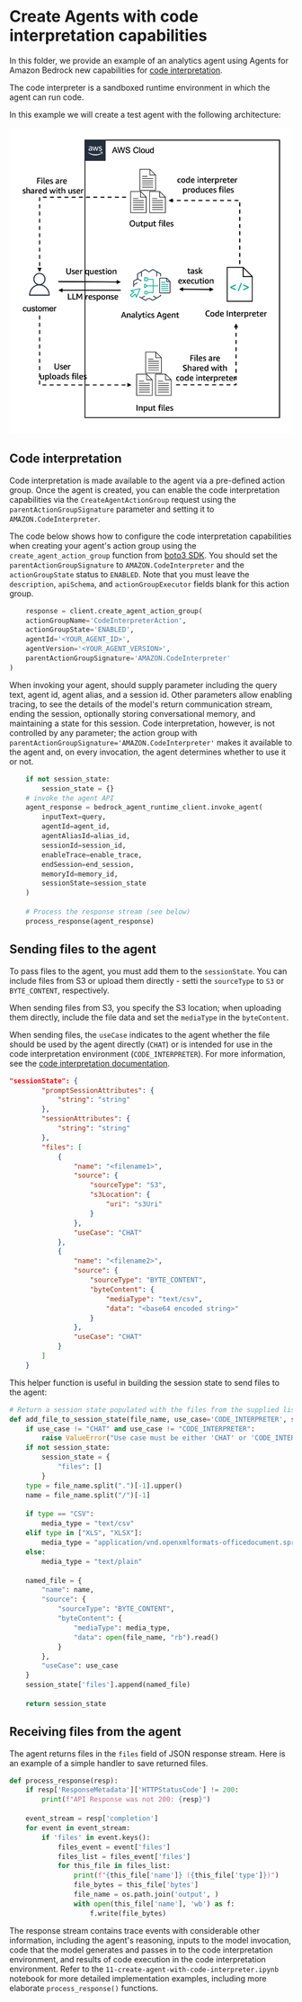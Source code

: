 # Create Agents with code interpretation capabilities

In this folder, we provide an example of an analytics agent using Agents for Amazon Bedrock new capabilities for [code interpretation](https://docs.aws.amazon.com/bedrock/latest/userguide/agents-code-interpretation.html).

The code interpreter is a sandboxed runtime environment in which the agent can run code. 

In this example we will create a test agent with the following architecture:

![Agent architecture](images/architecture.png)

## Code interpretation

Code interpretation is made available to the agent via a pre-defined action group. Once the agent is created, you can enable the code interpretation capabilities via the `CreateAgentActionGroup` request using the `parentActionGroupSignature` parameter and setting it to `AMAZON.CodeInterpreter`.

The code below shows how to configure the code interpretation capabilities when creating your agent's action group using the `create_agent_action_group` function from [boto3 SDK](https://boto3.amazonaws.com/v1/documentation/api/latest/reference/services/bedrock-agent/client/create_agent_action_group.html). You should set the  `parentActionGroupSignature` to `AMAZON.CodeInterpreter` and the `actionGroupState` status to `ENABLED`. Note that you must leave the `description`, `apiSchema`, and `actionGroupExecutor` fields blank for this action group.

```python
    response = client.create_agent_action_group(
    actionGroupName='CodeInterpreterAction',
    actionGroupState='ENABLED',
    agentId='<YOUR_AGENT_ID>',
    agentVersion='<YOUR_AGENT_VERSION>',
    parentActionGroupSignature='AMAZON.CodeInterpreter'
)
```

When invoking your agent, should supply parameter including the query text, agent id, agent alias, and a session id. Other parameters allow enabling tracing, to see the details of the model's return communication stream, ending the session, optionally storing conversational memory, and maintaining a state for this session. Code interpretation, however, is not controlled by any parameter; the action group with `parentActionGroupSignature='AMAZON.CodeInterpreter'` makes it available to the agent and, on every invocation, the agent determines whether to use it or not.

```python
    if not session_state:
        session_state = {}
    # invoke the agent API
    agent_response = bedrock_agent_runtime_client.invoke_agent(
        inputText=query,
        agentId=agent_id,
        agentAliasId=alias_id,
        sessionId=session_id,
        enableTrace=enable_trace, 
        endSession=end_session,
        memoryId=memory_id,
        sessionState=session_state
    )    
    
    # Process the response stream (see below)
    process_response(agent_response)
```

## Sending files to the agent

To pass files to the agent, you must add them to the `sessionState`. You can include files from S3 or upload them directly - setti the `sourceType` to `S3` or `BYTE_CONTENT`, respectively. 

When sending files from S3, you specify the S3 location; when uploading them directly, include the file data and set the `mediaType` in the `byteContent`.

When sending files, the `useCase` indicates to the agent whether the file should be used by the agent directly (`CHAT`) or is intended for use in the code interpretation environment (`CODE_INTERPRETER`). For more information, see the [code interpretation documentation](https://docs.aws.amazon.com/bedrock/latest/userguide/agents-test-code-interpretation.html).

```json
"sessionState": {
        "promptSessionAttributes": {
            "string": "string"
        },
        "sessionAttributes": {
            "string": "string"
        },
        "files": [ 
            {
                "name": "<filename1>", 
                "source": { 
                    "sourceType": "S3", 
                    "s3Location": {
                        "uri": "s3Uri" 
                    }
                },
                "useCase": "CHAT" 
            },
            {
                "name": "<filename2>",
                "source": { 
                    "sourceType": "BYTE_CONTENT", 
                    "byteContent": {
                        "mediaType": "text/csv", 
                        "data": "<base64 encoded string>"
                    }
                },
                "useCase": "CHAT"
            }
        ]
    }         
```

This helper function is useful in building the session state to send files to the agent:

```python
# Return a session state populated with the files from the supplied list of filenames
def add_file_to_session_state(file_name, use_case='CODE_INTERPRETER', session_state=None):
    if use_case != "CHAT" and use_case != "CODE_INTERPRETER":
        raise ValueError("Use case must be either 'CHAT' or 'CODE_INTERPRETER'")
    if not session_state:
        session_state = {
            "files": []
        }
    type = file_name.split(".")[-1].upper()
    name = file_name.split("/")[-1]

    if type == "CSV":
        media_type = "text/csv" 
    elif type in ["XLS", "XLSX"]:
        media_type = "application/vnd.openxmlformats-officedocument.spreadsheetml.sheet"
    else:
        media_type = "text/plain"

    named_file = {
        "name": name,
        "source": {
            "sourceType": "BYTE_CONTENT", 
            "byteContent": {
                "mediaType": media_type,
                "data": open(file_name, "rb").read()
            }
        },
        "useCase": use_case
    }
    session_state['files'].append(named_file)

    return session_state
```

## Receiving files from the agent

The agent returns files in the `files` field of JSON response stream. Here is an example of a simple handler to save returned files. 

```python
def process_response(resp):
    if resp['ResponseMetadata']['HTTPStatusCode'] != 200:
        print(f"API Response was not 200: {resp}")

    event_stream = resp['completion']
    for event in event_stream:
        if 'files' in event.keys():
            files_event = event['files']
            files_list = files_event['files']
            for this_file in files_list:
                print(f"{this_file['name']} ({this_file['type']})")
                file_bytes = this_file['bytes']
                file_name = os.path.join('output', )
                with open(this_file['name'], 'wb') as f:
                    f.write(file_bytes)
```

The response stream contains trace events with considerable other information, including the agent's reasoning, inputs to the model invocation, code that the model generates and passes in to the code interpretation environment, and results of code execution in the code interpretation environment.  Refer to the `11-create-agent-with-code-interpreter.ipynb` notebook for more detailed implementation examples, including more elaborate `process_response()` functions.